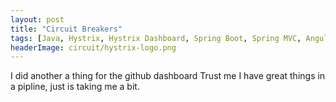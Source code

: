 ```yaml
---
layout: post
title: "Circuit Breakers"
tags: [Java, Hystrix, Hystrix Dashboard, Spring Boot, Spring MVC, AngularJS, Gulp]
headerImage: circuit/hystrix-logo.png
---
```


I did another a thing for the github dashboard
Trust me I have great things in a pipline, just is taking me a bit.
